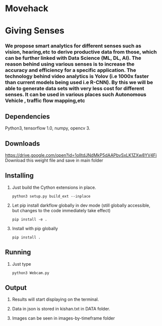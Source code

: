 # Movehack
# Giving Senses
### We propose smart analytics for different senses such as vision, hearing,etc to derive productive data from those, which can be further linked with Data Science (ML, DL, AI). The reason behind using various senses is to increase the accuracy and efficiency for a specific application. The technology behind video analytics is Yolov (i.e 1000x faster than current models being used i.e R-CNN). By this we will be able to generate data sets with very less cost for different senses. It can be used in various places such Autonomous Vehicle  , traffic flow mapping,etc

## Dependencies

Python3, tensorflow 1.0, numpy, opencv 3.

## Downloads
https://drive.google.com/open?id=1oIItdJNdMkP5dAAPbvSxLK1ZXw8YV4Fi
Download this weight file and save in main folder

## Installing

1. Just build the Cython extensions in place. 
    ```
    python3 setup.py build_ext --inplace
    ```

2. Let pip install darkflow globally in dev mode (still globally accessible, but changes to the code immediately take effect)
    ```
    pip install -e .
    ```

3. Install with pip globally
    ```
    pip install .
    ```

## Running
1. Just type
    ```
    python3 Webcam.py
    ```
    
## Output
1.  Results will start displaying on the terminal.

2. Data in json is stored in kishan.txt in DATA folder.

3. Images can be seen in images-by-timeframe folder



